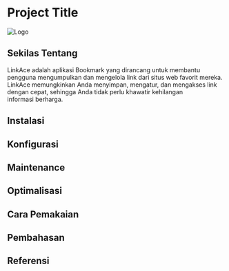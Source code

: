 # Project Title
![Logo](https://dev-to-uploads.s3.amazonaws.com/uploads/articles/th5xamgrr6se0x5ro4g6.png)
## Sekilas Tentang
LinkAce adalah aplikasi Bookmark yang dirancang untuk membantu pengguna mengumpulkan dan mengelola link dari situs web favorit mereka. LinkAce memungkinkan Anda menyimpan, mengatur, dan mengakses link dengan cepat, sehingga Anda tidak perlu khawatir kehilangan informasi berharga.
## Instalasi
## Konfigurasi
## Maintenance
## Optimalisasi
## Cara Pemakaian
## Pembahasan
## Referensi
